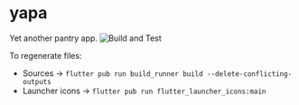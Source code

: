 # yapa

Yet another pantry app. ![Build and Test](https://github.com/mdolinin/yapa/workflows/Build%20and%20Test/badge.svg)

To regenerate files:
* Sources -> `flutter pub run build_runner build --delete-conflicting-outputs`
* Launcher icons -> `flutter pub run flutter_launcher_icons:main`